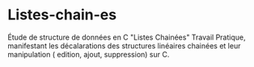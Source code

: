 # Listes-chain-es
Étude de structure de données en C "Listes Chainées"
Travail Pratique, manifestant les décalarations des structures linéaires chainées et leur manipulation ( edition, ajout, suppression) sur C.

